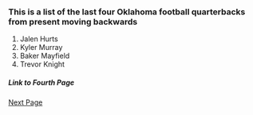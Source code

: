 ### This is a list of the last four Oklahoma football quarterbacks from present moving backwards

1. Jalen Hurts
2. Kyler Murray
3. Baker Mayfield
4. Trevor Knight 


##### Link to Fourth Page
[Next Page](Page4.md)
